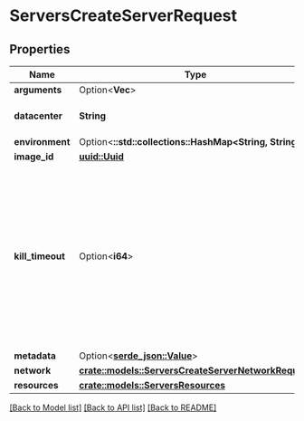 # ServersCreateServerRequest

## Properties

Name | Type | Description | Notes
------------ | ------------- | ------------- | -------------
**arguments** | Option<**Vec<String>**> |  | [optional]
**datacenter** | **String** | The name ID of the datacenter | 
**environment** | Option<**::std::collections::HashMap<String, String>**> |  | [optional]
**image_id** | [**uuid::Uuid**](uuid::Uuid.md) |  | 
**kill_timeout** | Option<**i64**> | The duration to wait for in milliseconds before killing the server. This should be set to a safe default, and can be overridden during a DELETE request if needed. | [optional]
**metadata** | Option<[**serde_json::Value**](.md)> |  | 
**network** | [**crate::models::ServersCreateServerNetworkRequest**](ServersCreateServerNetworkRequest.md) |  | 
**resources** | [**crate::models::ServersResources**](ServersResources.md) |  | 

[[Back to Model list]](../README.md#documentation-for-models) [[Back to API list]](../README.md#documentation-for-api-endpoints) [[Back to README]](../README.md)


